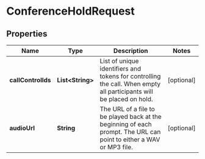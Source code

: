 # ConferenceHoldRequest

## Properties
Name | Type | Description | Notes
------------ | ------------- | ------------- | -------------
**callControlIds** | **List&lt;String&gt;** | List of unique identifiers and tokens for controlling the call. When empty all participants will be placed on hold. |  [optional]
**audioUrl** | **String** | The URL of a file to be played back at the beginning of each prompt. The URL can point to either a WAV or MP3 file. |  [optional]
